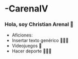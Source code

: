 # -CarenalV
### Hola, soy Christian Arenal 🤙
* Aficiones:
 * Insertar texto genérico 👨🏼‍💻
 * Videojuegos 👾
 * Hacer deporte  🚴🏻‍♂️
